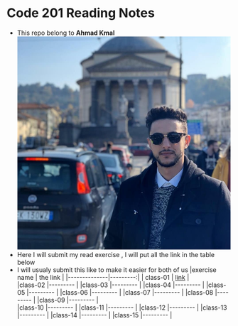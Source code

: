 # Code 201 Reading Notes
* This repo belong to **Ahmad Kmal**
![ahmad kmal](76638483_10219918505896882_4825513838591868928_n.jpg)
* Here I will submit my read exercise , I will put all the link in the table below 
* I will usualy submit this like to make it easier for both of us 
|exercise name | the link | 
|--------------|---------:|
| class-01      | [link](https://ahmadkmal.github.io/reading-notes/class-01)     |     
|class-02      |--------- |
|class-03      |--------- |
|class-04      |--------- |
|class-05      |--------- |
|class-06      |--------- |
|class-07      |--------- |
|class-08      |--------- |
|class-09      |--------- |  
|class-10      |--------- |
|class-11      |--------- |
|class-12      |--------- |
|class-13      |--------- |
|class-14      |--------- |
|class-15      |--------- | 